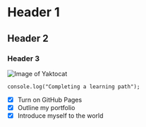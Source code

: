 # Header 1
## Header 2
### Header 3
![Image of Yaktocat](https://octodex.github.com/images/yaktocat.png)
```
console.log("Completing a learning path");
```
- [x] Turn on GitHub Pages
- [x] Outline my portfolio
- [x] Introduce myself to the world
